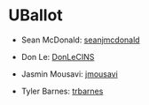 # UBallot

* Sean McDonald: [seanjmcdonald](https://github.com/seanjmcdonald)

* Don Le: [DonLeCINS](https://github.com/DonLeCINS)
* Jasmin Mousavi: [jmousavi](https://github.com/jmousavi)
* Tyler Barnes: [trbarnes](https://github.com/trbarnes)

